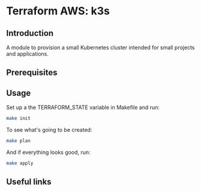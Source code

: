 # Terraform AWS: k3s

## Introduction
A module to provision a small Kubernetes cluster intended for small projects and applications.

## Prerequisites

## Usage
Set up a the TERRAFORM_STATE variable in Makefile and run:
```bash
make init
```
To see what's going to be created:
```bash
make plan
```

And if everything looks good, run:
```bash
make apply
```

## Useful links
